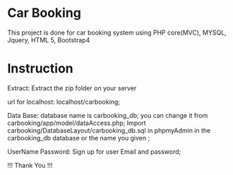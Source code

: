 # Car Booking
This project is done for car booking system using PHP core(MVC), MYSQL, Jquery, HTML 5, Bootstrap4

# Instruction

Extract:
Extract the zip folder on your server

url for localhost:
localhost/carbooking;

Data Base:
database name is carbooking_db;
you can change it from carbooking/app/model/dataAccess.php;
Import carbooking/DatabaseLayout/carbooking_db.sql in phpmyAdmin in the
carbooking_db database or the name you given ; 

UserName Password:
Sign up for user Email and password;

!!! Thank You !!!

